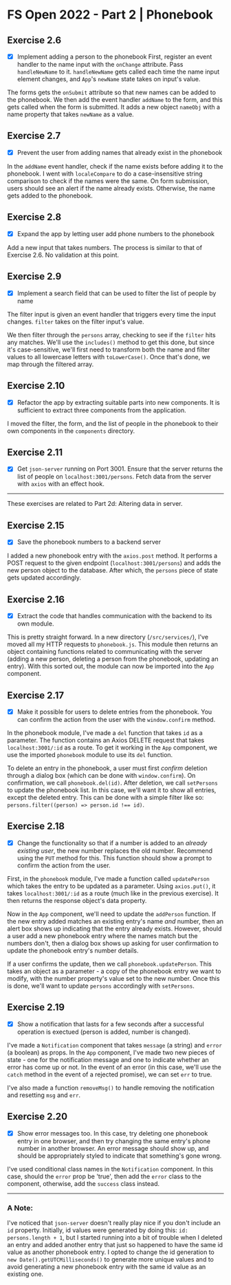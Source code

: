 # FS Open 2022 - Part 2 | Phonebook

## Exercise 2.6

- [x] Implement adding a person to the phonebook
      First, register an event handler to the name input with the `onChange` attribute. Pass `handleNewName` to it. `handleNewName` gets called each time the name input element changes, and `App`'s `newName` state takes on input's value.

The forms gets the `onSubmit` attribute so that new names can be added to the phonebook. We then add the event handler `addName` to the form, and this gets called when the form is submitted. It adds a new object `nameObj` with a name property that takes `newName` as a value.

## Exercise 2.7

- [x] Prevent the user from adding names that already exist in the phonebook

In the `addName` event handler, check if the name exists before adding it to the phonebook. I went with `localeCompare` to do a case-insensitive string comparison to check if the names were the same. On form submission, users should see an alert if the name already exists. Otherwise, the name gets added to the phonebook.

## Exercise 2.8

- [x] Expand the app by letting user add phone numbers to the phonebook

Add a new input that takes numbers. The process is similar to that of Exercise 2.6. No validation at this point.

## Exercise 2.9

- [x] Implement a search field that can be used to filter the list of people by name

The filter input is given an event handler that triggers every time the input changes. `filter` takes on the filter input's value.

We then filter through the `persons` array, checking to see if the `filter` hits any matches. We'll use the `includes()` method to get this done, but since it's case-sensitive, we'll first need to transform both the name and filter values to all lowercase letters with `toLowerCase()`. Once that's done, we map through the filtered array.

## Exercise 2.10

- [x] Refactor the app by extracting suitable parts into new components. It is sufficient to extract three components from the application.

I moved the filter, the form, and the list of people in the phonebook to their own components in the `components` directory.

## Exercise 2.11

- [x] Get `json-server` running on Port 3001. Ensure that the server returns the list of people on `localhost:3001/persons`. Fetch data from the server with `axios` with an effect hook.

---

These exercises are related to Part 2d: Altering data in server.

## Exercise 2.15

- [x] Save the phonebook numbers to a backend server

I added a new phonebook entry with the `axios.post` method. It performs a POST request to the given endpoint (`localhost:3001/persons`) and adds the new person object to the database. After which, the `persons` piece of state gets updated accordingly.

## Exercise 2.16

- [x] Extract the code that handles communication with the backend to its own module.

This is pretty straight forward. In a new directory (`/src/services/`), I've moved all my HTTP requests to `phonebook.js`. This module then returns an object containing functions related to communicating with the server (adding a new person, deleting a person from the phonebook, updating an entry). With this sorted out, the module can now be imported into the `App` component.

## Exercise 2.17

- [x] Make it possible for users to delete entries from the phonebook. You can confirm the action from the user with the `window.confirm` method.

In the phonebook module, I've made a `del` function that takes `id` as a parameter. The function contains an Axios DELETE request that takes `localhost:3001/:id` as a route. To get it working in the `App` component, we use the imported `phonebook` module to use its `del` function.

To delete an entry in the phonebook, a user must first _confirm_ deletion through a dialog box (which can be done with `window.confirm`). On confirmation, we call `phonebook.del(id)`. After deletion, we call `setPersons` to update the phonebook list. In this case, we'll want it to show all entries, except the deleted entry. This can be done with a simple filter like so: `persons.filter((person) => person.id !== id)`.

## Exercise 2.18

- [x] Change the functionality so that if a number is added to an _already existing user_, the new number replaces the old number. Recommend using the `PUT` method for this. This function should show a prompt to confirm the action from the user.

First, in the `phonebook` module, I've made a function called `updatePerson` which takes the entry to be updated as a parameter. Using `axios.put()`, it takes `localhost:3001/:id` as a route (much like in the previous exercise). It then returns the response object's data property.

Now in the `App` component, we'll need to update the `addPerson` function. If the new entry added matches an existing entry's name _and_ number, then an alert box shows up indicating that the entry already exists. However, should a user add a new phonebook entry where the names match but the numbers don't, then a dialog box shows up asking for user confirmation to update the phonebook entry's number details.

If a user confirms the update, then we call `phonebook.updatePerson`. This takes an object as a parameter - a copy of the phonebook entry we want to modify, with the number property's value set to the new number. Once this is done, we'll want to update `persons` accordingly with `setPersons`.

## Exercise 2.19

- [x] Show a notification that lasts for a few seconds after a successful operation is exectued (person is added, number is changed).

I've made a `Notification` component that takes `message` (a string) and `error` (a boolean) as props. In the `App` component, I've made two new pieces of state - one for the notification message and one to indicate whether an error has come up or not. In the event of an error (in this case, we'll use the `catch` method in the event of a rejected promise), we can set `err` to true.

I've also made a function `removeMsg()` to handle removing the notification and resetting `msg` and `err`.

## Exercise 2.20

- [x] Show error messages too. In this case, try deleting one phonebook entry in one browser, and then try changing the same entry's phone number in another browser. An error message should show up, and should be appropriately styled to indicate that something's gone wrong.

I've used conditional class names in the `Notification` component. In this case, should the `error` prop be 'true', then add the `error` class to the component, otherwise, add the `success` class instead.

---

### A Note:

I've noticed that `json-server` doesn't really play nice if you don't include an `id` property. Initially, id values were generated by doing this: `id: persons.length + 1`, but I started running into a bit of trouble when I deleted an entry and added another entry that just so happened to have the same id value as another phonebook entry. I opted to change the id generation to `new Date().getUTCMilliseconds()` to generate more unique values and to avoid generating a new phonebook entry with the same id value as an existing one.
